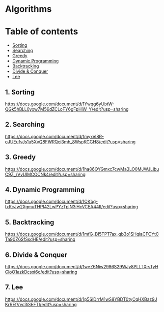 # Algorithms


Table of contents
=================
  * [Sorting](#1-sorting)
  * [Searching](#2-searching)
  * [Greedy](#3-greedy)
  * [Dynamic Programming](#4-dynamic-programming)
  * [Backtracking](#5-backtracking)
  * [Divide & Conquer](#6-divide-&-conquer)
  * [Lee](#7-lee)
  
  
## 1. Sorting
https://docs.google.com/document/d/1Ywqg6yUbtW-QGk5hBLL0yxw7M56dZCLoFY6gFpHlW_Y/edit?usp=sharing


## 2. Searching
https://docs.google.com/document/d/1myxeI8R-oJUEufvJs1u5XvQ8FWRQci3mh_8WspKGGH8/edit?usp=sharing


## 3. Greedy
https://docs.google.com/document/d/1ha86QYGmxc7cwMa3LO0MJWJLibuC9Z_rVvUIMCOCNk4/edit?usp=sharing


## 4. Dynamic Programming
https://docs.google.com/document/d/1OKbg-txKcJw2XgmuTHPI42LwPYzTplN3iHcVCEA44II/edit?usp=sharing


## 5. Backtracking
https://docs.google.com/document/d/1mfG_BI5TPT7ax_qb3o1SHqiaCFCYtCTa90Z6SfSsdHE/edit?usp=sharing


## 6. Divide & Conquer
https://docs.google.com/document/d/1weZ6Niw2986S29WJy8PLLTXrsTyHCloO1azkDcsxi6c/edit?usp=sharing


## 7. Lee
https://docs.google.com/document/d/1p5SlDrrM1wS8YBDT0tyCqHXBaz9JKrREfVvc3iSEFTI/edit?usp=sharing
